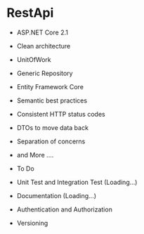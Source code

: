 # RestApi

- ASP.NET Core 2.1

- Clean architecture 
- UnitOfWork
- Generic Repository
- Entity Framework Core
- Semantic best practices
- Consistent HTTP status codes
- DTOs to move data back
- Separation of concerns
- and More ....

- To Do

- Unit Test and Integration Test (Loading...)
- Documentation (Loading...)
- Authentication and Authorization 
- Versioning

